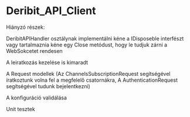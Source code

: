 # Deribit_API_Client

Hiányzó részek:

DeribitAPIHandler osztálynak implementálni kéne a IDisposeble interfészt vagy tartalmaznia kéne egy Close metódust, hogy le tudjuk zárni a WebSokcetet rendesen

A leiratkozás kezelése is kimaradt

A Request modellek
(Az ChannelsSubscriptionRequest segítségével íratkoztunk volna fel a megfelelő csatornákra, A AuthenticationRequest segítségével tudunk bejelentkezni)

A konfiguráció validálása

Unit tesztek
